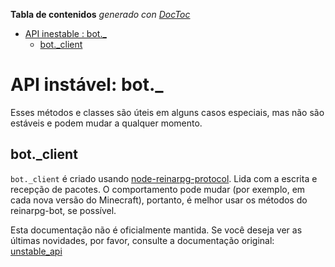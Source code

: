 <!-- START doctoc generated TOC please keep comment here to allow auto update -->
<!-- DON'T EDIT THIS SECTION, INSTEAD RE-RUN doctoc TO UPDATE -->
**Tabla de contenidos**  *generado con [DocToc](https://github.com/thlorenz/doctoc)*

- [API inestable : bot._](#api-instable--bot_)
  - [bot._client](#bot_client)

<!-- END doctoc generated TOC please keep comment here to allow auto update -->

# API instável: bot._

Esses métodos e classes são úteis em alguns casos especiais, mas não são estáveis e podem mudar a qualquer momento.

## bot._client

`bot._client` é criado usando [node-reinarpg-protocol](https://github.com/PrismarineJS/node-reinarpg-protocol).
Lida com a escrita e recepção de pacotes.
O comportamento pode mudar (por exemplo, em cada nova versão do Minecraft), portanto, é melhor usar os métodos do reinarpg-bot, se possível.

Esta documentação não é oficialmente mantida. Se você deseja ver as últimas novidades, por favor, consulte a documentação original: [unstable_api](../unstable_api.md)
